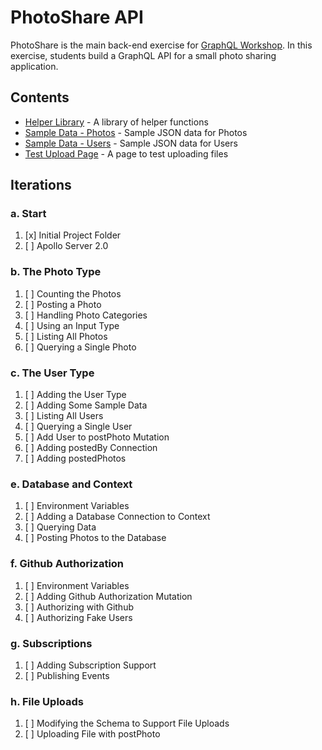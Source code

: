 PhotoShare API
===============
PhotoShare is the main back-end exercise for [GraphQL Workshop](https://www.graphqlworkshop.com). In this exercise, students build a GraphQL API for a small photo sharing application.

Contents
---------------

* [Helper Library](src/lib.js) - A library of helper functions
* [Sample Data - Photos](data/photos.json) - Sample JSON data for Photos
* [Sample Data - Users](data/users.json) - Sample JSON data for Users
* [Test Upload Page](test-upload.html) - A page to test uploading files

Iterations
---------------

### a. Start

1. [x] Initial Project Folder
2. [ ] Apollo Server 2.0

### b. The Photo Type

1. [ ] Counting the Photos 
2. [ ] Posting a Photo 
3. [ ] Handling Photo Categories 
4. [ ] Using an Input Type 
5. [ ] Listing All Photos 
6. [ ] Querying a Single Photo 

### c. The User Type

1. [ ] Adding the User Type 
2. [ ] Adding Some Sample Data
3. [ ] Listing All Users
4. [ ] Querying a Single User
5. [ ] Add User to postPhoto Mutation
6. [ ] Adding postedBy Connection
7. [ ] Adding postedPhotos

### e. Database and Context

1. [ ] Environment Variables
2. [ ] Adding a Database Connection to Context
3. [ ] Querying Data 
4. [ ] Posting Photos to the Database

### f. Github Authorization

1. [ ] Environment Variables 
2. [ ] Adding Github Authorization Mutation 
3. [ ] Authorizing with Github 
4. [ ] Authorizing Fake Users 

### g. Subscriptions

1. [ ] Adding Subscription Support 
2. [ ] Publishing Events 

### h. File Uploads

1. [ ] Modifying the Schema to Support File Uploads 
2. [ ] Uploading File with postPhoto 
